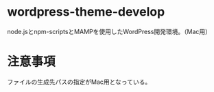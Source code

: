 # wordpress-theme-develop
node.jsとnpm-scriptsとMAMPを使用したWordPress開発環境。（Mac用）

# 注意事項
ファイルの生成先パスの指定がMac用となっている。
